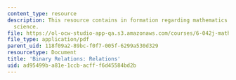 ```yaml
---
content_type: resource
description: This resource contains in formation regarding mathematics for computer
  science.
file: https://ol-ocw-studio-app-qa.s3.amazonaws.com/courses/6-042j-mathematics-for-computer-science-spring-2015/ad95499ba81e1ccbacfff6d45584bd2b_MIT6_042JS16_Relations.pdf
file_type: application/pdf
parent_uid: 118f09a2-89bc-f0f7-005f-6299a530d329
resourcetype: Document
title: 'Binary Relations: Relations'
uid: ad95499b-a81e-1ccb-acff-f6d45584bd2b
---
```


